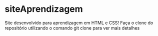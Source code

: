 # siteAprendizagem

Site desenvolvido para aprendizagem em HTML e CSS! Faça o clone do repositório utilizando o comando git clone para ver mais detalhes
